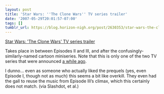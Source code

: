 ```yaml
---
layout: post
title: 'Star Wars: ''The Clone Wars'' TV series trailer'
date: '2007-05-29T20:01:57-07:00'
tags: []
tumblr_url: https://blog.horizon-nigh.org/post/2630353/star-wars-the-clone-wars-tv-series-trailer
---
```

[Star Wars: 'The Clone Wars' TV series trailer](http://starwars.com/video/view/000478.html)  

Takes place in between Episodes II and III, and after the confusingly-similarly-named cartoon miniseries. Note that this is only one of the two TV series that were announced [a while ago](http://www.penny-arcade.com/2005/04/27).

I dunno… even as someone who actually liked the prequels (yes, even Episode I, though not as much) this seems a bit like overkill. They even had the gall to reuse the music from Episode III’s climax, which this certainly does not match. (via Slashdot, et al.)

